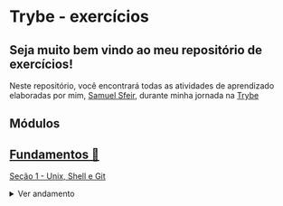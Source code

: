 # Trybe - exercícios

## Seja muito bem vindo ao meu repositório de exercícios!


Neste repositório, você encontrará todas as atividades de aprendizado elaboradas por mim, [Samuel Sfeir](https://www.linkedin.com/in/samuel-sfeir-434152278/), durante minha jornada na [Trybe](https://www.trybe.com/)

## Módulos

## [Fundamentos  💬](https://github.com/SamuelSfeir/Trybe-exercicios/tree/main/fundamentos/secao-01-unix-shell-git-e-github) 

[Seção 1 - Unix, Shell e Git](https://github.com/SamuelSfeir/Trybe-exercicios/tree/main/fundamentos/secao-01-unix-shell-git-e-github/dia-01-unix-e-shell)

<details>
<summary>Ver andamento</summary>

- [x] Dia 1 - Unix e Shell
- Item 2
- Item 3

</details>




